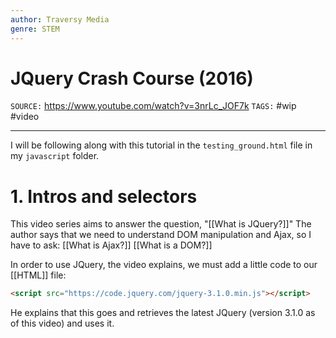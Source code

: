 ```yaml
---
author: Traversy Media
genre: STEM
---
```

# JQuery Crash Course (2016)
`SOURCE:` https://www.youtube.com/watch?v=3nrLc_JOF7k
`TAGS:` #wip #video 

---
I will be following along with this tutorial in the `testing_ground.html` file in my `javascript` folder. 

# 1. Intros and selectors
This video series aims to answer the question, "[[What is JQuery?]]" The author says that we need to understand DOM manipulation and Ajax, so I have to ask: [[What is Ajax?]] [[What is a DOM?]]

In order to use JQuery, the video explains, we must add a little code to our [[HTML]] file:

```html
<script src="https://code.jquery.com/jquery-3.1.0.min.js"></script>
```

He explains that this goes and retrieves the latest JQuery (version 3.1.0 as of this video) and uses it. 

